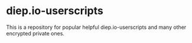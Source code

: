 # diep.io-userscripts
This is a repository for popular helpful diep.io-userscripts and many other encrypted private ones.
